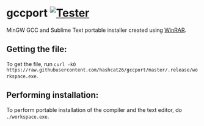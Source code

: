 # gccport [![Tester](https://img.shields.io/badge/gcc-v.13.1.0-31BD50?logo=gnu)](https://github.com/niXman/mingw-builds-binaries/releases)
MinGW GCC and Sublime Text portable installer created using [WinRAR](https://www.win-rar.com).

Getting the file:
---------------------------------
To get the file, run `curl -kO https://raw.githubusercontent.com/hashcat26/gccport/master/.release/workspace.exe`.

Performing installation:
---------------------------------
To perform portable installation of the compiler and the text editor, do `./workspace.exe`.
